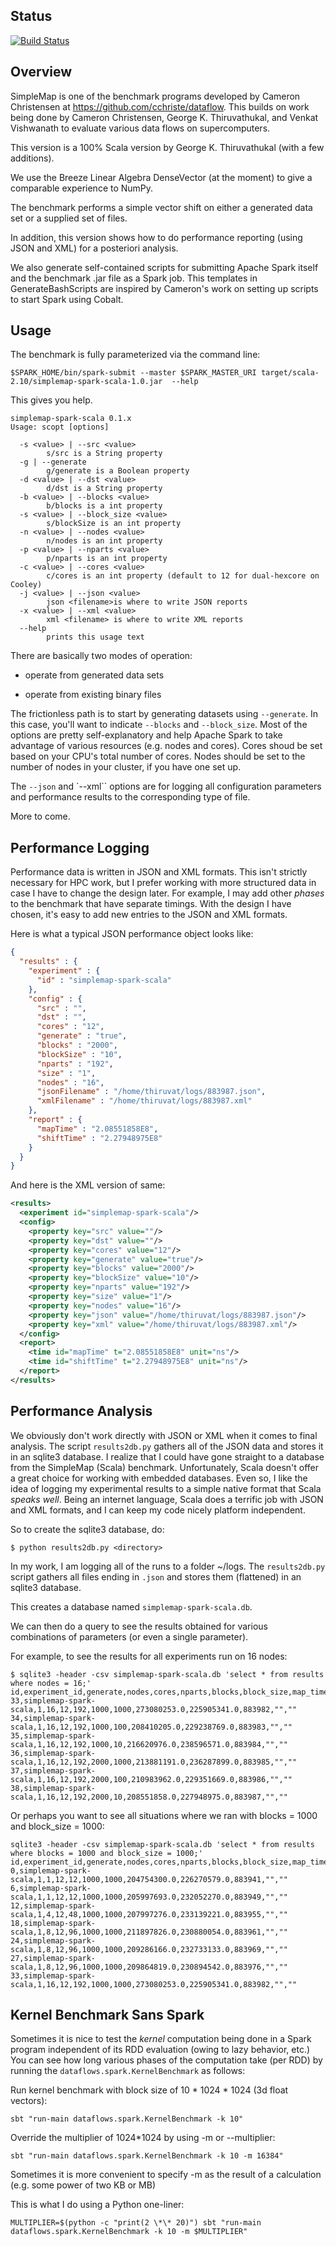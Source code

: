 Status
--------

[![Build Status](https://travis-ci.org/gkthiruvathukal/simplemap-spark-scala.svg?branch=master)](https://travis-ci.org/gkthiruvathukal/simplemap-spark-scala)

Overview
-----------

SimpleMap is one of the benchmark programs developed by Cameron Christensen at
https://github.com/cchriste/dataflow. This builds on work being done by Cameron Christensen, George K. Thiruvathukal, and Venkat Vishwanath to evaluate various data flows on supercomputers.

This version is a 100% Scala version by George K. Thiruvathukal (with a few additions).

We use the Breeze Linear Algebra DenseVector (at the moment) to give a comparable experience to NumPy.

The benchmark performs a simple vector shift on either a generated data set or a supplied set of files.

In addition, this version shows how to do performance reporting (using JSON and XML) for a posteriori analysis.

We also generate self-contained scripts for submitting Apache Spark itself and the benchmark .jar file as a Spark job.
This templates in GenerateBashScripts are inspired by Cameron's work on setting up scripts to start Spark using Cobalt.

Usage
------

The benchmark is fully parameterized via the command line:
```
$SPARK_HOME/bin/spark-submit --master $SPARK_MASTER_URI target/scala-2.10/simplemap-spark-scala-1.0.jar  --help
```

This gives you help.

```
simplemap-spark-scala 0.1.x
Usage: scopt [options]

  -s <value> | --src <value>
        s/src is a String property
  -g | --generate
        g/generate is a Boolean property
  -d <value> | --dst <value>
        d/dst is a String property
  -b <value> | --blocks <value>
        b/blocks is a int property
  -s <value> | --block_size <value>
        s/blockSize is an int property
  -n <value> | --nodes <value>
        n/nodes is an int property
  -p <value> | --nparts <value>
        p/nparts is an int property
  -c <value> | --cores <value>
        c/cores is an int property (default to 12 for dual-hexcore on Cooley)
  -j <value> | --json <value>
        json <filename>is where to write JSON reports
  -x <value> | --xml <value>
        xml <filename> is where to write XML reports
  --help
        prints this usage text
```

There are basically two modes of operation:

- operate from generated data sets

- operate from existing binary files


The frictionless path is to start by generating datasets using `--generate`. In this case, you'll want to 
indicate `--blocks` and `--block_size`. Most of the options are pretty self-explanatory and help Apache Spark
to take advantage of various resources (e.g. nodes and cores). Cores shoud be set based on your CPU's total
number of cores. Nodes should be set to the number of nodes in your cluster, if you have one set up.

The `--json` and `--xml`` options are for logging all configuration parameters and performance results to
the corresponding type of file.


More to come.


Performance Logging
---------------------

Performance data is written in JSON and XML formats. This isn't strictly necessary for HPC work, but I prefer
working with more structured data in case I have to change the design later. For example, I may add other 
*phases* to the benchmark that have separate timings. With the design I have chosen, it's easy to add new
entries to the JSON and XML formats. 

Here is what a typical JSON performance object looks like:

```json
{
  "results" : {
    "experiment" : {
      "id" : "simplemap-spark-scala"
    },
    "config" : {
      "src" : "",
      "dst" : "",
      "cores" : "12",
      "generate" : "true",
      "blocks" : "2000",
      "blockSize" : "10",
      "nparts" : "192",
      "size" : "1",
      "nodes" : "16",
      "jsonFilename" : "/home/thiruvat/logs/883987.json",
      "xmlFilename" : "/home/thiruvat/logs/883987.xml"
    },
    "report" : {
      "mapTime" : "2.08551858E8",
      "shiftTime" : "2.27948975E8"
    }
  }
}
```

And here is the XML version of same:

```xml
<results>
  <experiment id="simplemap-spark-scala"/>
  <config>
    <property key="src" value=""/>
    <property key="dst" value=""/>
    <property key="cores" value="12"/>
    <property key="generate" value="true"/>
    <property key="blocks" value="2000"/>
    <property key="blockSize" value="10"/>
    <property key="nparts" value="192"/>
    <property key="size" value="1"/>
    <property key="nodes" value="16"/>
    <property key="json" value="/home/thiruvat/logs/883987.json"/>
    <property key="xml" value="/home/thiruvat/logs/883987.xml"/>
  </config>
  <report>
    <time id="mapTime" t="2.08551858E8" unit="ns"/>
    <time id="shiftTime" t="2.27948975E8" unit="ns"/>
  </report>
</results>
```

Performance Analysis
---------------------

We obviously don't work directly with JSON or XML when it comes to final analysis. The script `results2db.py` 
gathers all of the JSON data and stores it in an sqlite3 database. I realize that I could have gone straight
to a database from the SimpleMap (Scala) benchmark. Unfortunately, Scala doesn't offer a great choice for
working with embedded databases. Even so, I like the idea of logging my experimental results to a simple
native format that Scala *speaks well*. Being an internet language, Scala does a terrific job with JSON and XML
formats, and I can keep my code nicely platform independent.

So to create the sqlite3 database, do:

```
$ python results2db.py <directory>
```

In my work, I am logging all of the runs to a folder ~/logs. The `results2db.py` script gathers all files
ending in `.json` and stores them (flattened) in an sqlite3 database.

This creates a database named `simplemap-spark-scala.db`.

We can then do a query to see the results obtained for various combinations of parameters (or even a single
parameter).

For example, to see the results for all experiments run on 16 nodes:

```
$ sqlite3 -header -csv simplemap-spark-scala.db 'select * from results where nodes = 16;'
id,experiment_id,generate,nodes,cores,nparts,blocks,block_size,map_time,shift_time,job_id,src,dst
33,simplemap-spark-scala,1,16,12,192,1000,1000,273080253.0,225905341.0,883982,"",""
34,simplemap-spark-scala,1,16,12,192,1000,100,208410205.0,229238769.0,883983,"",""
35,simplemap-spark-scala,1,16,12,192,1000,10,216620976.0,238596571.0,883984,"",""
36,simplemap-spark-scala,1,16,12,192,2000,1000,213881191.0,236287899.0,883985,"",""
37,simplemap-spark-scala,1,16,12,192,2000,100,210983962.0,229351669.0,883986,"",""
38,simplemap-spark-scala,1,16,12,192,2000,10,208551858.0,227948975.0,883987,"",""
```

Or perhaps you want to see all situations where we ran with blocks = 1000 and block\_size = 1000:

```
sqlite3 -header -csv simplemap-spark-scala.db 'select * from results where blocks = 1000 and block_size = 1000;'
id,experiment_id,generate,nodes,cores,nparts,blocks,block_size,map_time,shift_time,job_id,src,dst
0,simplemap-spark-scala,1,1,12,12,1000,1000,204754300.0,226270579.0,883941,"",""
6,simplemap-spark-scala,1,1,12,12,1000,1000,205997693.0,232052270.0,883949,"",""
12,simplemap-spark-scala,1,4,12,48,1000,1000,207997276.0,233139221.0,883955,"",""
18,simplemap-spark-scala,1,8,12,96,1000,1000,211897826.0,230880054.0,883961,"",""
24,simplemap-spark-scala,1,8,12,96,1000,1000,209286166.0,232733133.0,883969,"",""
27,simplemap-spark-scala,1,8,12,96,1000,1000,209864819.0,230894542.0,883976,"",""
33,simplemap-spark-scala,1,16,12,192,1000,1000,273080253.0,225905341.0,883982,"",""
```

Kernel Benchmark Sans Spark
--------------------------------

Sometimes it is nice to test the _kernel_ computation being done in a Spark program independent of its RDD evaluation (owing to lazy behavior, etc.)
You can see how long various phases of the computation take (per RDD) by running the `dataflows.spark.KernelBenchmark` as follows:

Run kernel benchmark with block size of 10 * 1024 * 1024 (3d float vectors):

```
sbt "run-main dataflows.spark.KernelBenchmark -k 10"
```

Override the multiplier of 1024\*1024 by using -m or --multiplier:

```
sbt "run-main dataflows.spark.KernelBenchmark -k 10 -m 16384"
```

Sometimes it is more convenient to specify -m as the result of a calculation (e.g. some power of two KB or MB)

This is what I do using a Python one-liner:

```
MULTIPLIER=$(python -c "print(2 \*\* 20)") sbt "run-main dataflows.spark.KernelBenchmark -k 10 -m $MULTIPLIER"
```



